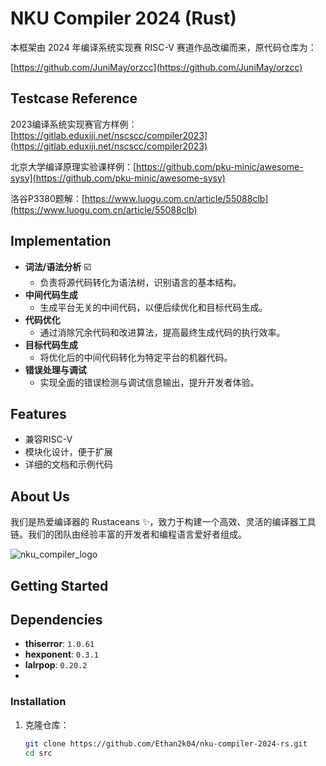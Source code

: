 # NKU Compiler 2024 (Rust)

本框架由 2024 年编译系统实现赛 RISC-V 赛道作品改编而来，原代码仓库为：

[https://github.com/JuniMay/orzcc](https://github.com/JuniMay/orzcc)

## Testcase Reference

2023编译系统实现赛官方样例：[https://gitlab.eduxiji.net/nscscc/compiler2023](https://gitlab.eduxiji.net/nscscc/compiler2023)

北京大学编译原理实验课样例：[https://github.com/pku-minic/awesome-sysy](https://github.com/pku-minic/awesome-sysy)

洛谷P3380题解：[https://www.luogu.com.cn/article/55088clb](https://www.luogu.com.cn/article/55088clb)

## Implementation

- **词法/语法分析** ☑️
  - 负责将源代码转化为语法树，识别语言的基本结构。
- **中间代码生成**
  - 生成平台无关的中间代码，以便后续优化和目标代码生成。
- **代码优化**
  - 通过消除冗余代码和改进算法，提高最终生成代码的执行效率。
- **目标代码生成**
  - 将优化后的中间代码转化为特定平台的机器代码。
- **错误处理与调试**
  - 实现全面的错误检测与调试信息输出，提升开发者体验。

## Features

- 兼容RISC-V
- 模块化设计，便于扩展
- 详细的文档和示例代码

## About Us

我们是热爱编译器的 Rustaceans ✨，致力于构建一个高效、灵活的编译器工具链。我们的团队由经验丰富的开发者和编程语言爱好者组成。

![nku_compiler_logo](https://github.com/user-attachments/assets/93b70721-6225-41f5-96a4-3b04f8a43712)

## Getting Started

## Dependencies

- **thiserror**: `1.0.61`
- **hexponent**: `0.3.1`
- **lalrpop**: `0.20.2`
- 
### Installation

1. 克隆仓库：
   ```bash
   git clone https://github.com/Ethan2k04/nku-compiler-2024-rs.git
   cd src
